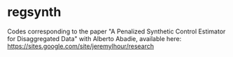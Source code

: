 # regsynth
Codes corresponding to the paper "A Penalized Synthetic Control Estimator for Disaggregated Data" with Alberto Abadie,
available here: https://sites.google.com/site/jeremylhour/research 
